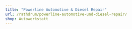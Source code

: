 ```yaml
---
title: "Powerline Automotive & Diesel Repair"
url: /rathdrum/powerline-automotive-und-diesel-repair/
shop: Autowerkstatt
---
```

